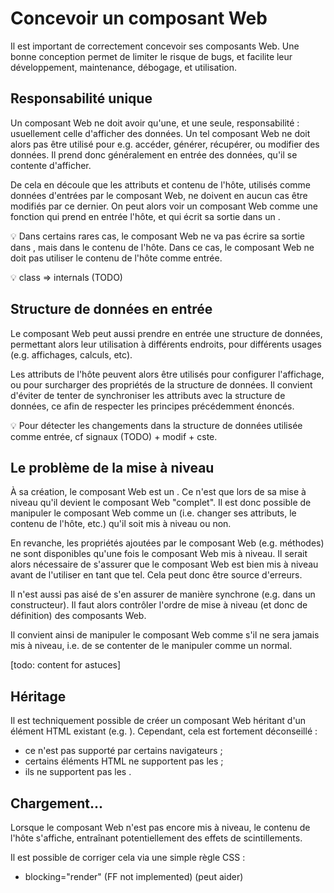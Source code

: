 <!DOCTYPE html>
<html lang="fr">
    <head>
        <meta charset="utf8"/>
        <title>LISS</title>
        <meta name="color-scheme" content="dark light">
        <meta name="viewport" content="width=device-width, initial-scale=1"/>
        <link   href="./index.css"  rel="stylesheet" blocking="render">
        <script  src="./index.js"  type="module"     blocking="render" async></script>
    </head>
    <body code-langs="js,bry">
        <main>

# Concevoir un composant Web

Il est important de correctement concevoir ses composants Web. Une bonne conception permet de limiter le risque de bugs, et facilite leur développement, maintenance, débogage, et utilisation.

## Responsabilité unique

Un composant Web ne doit avoir qu'une, et une seule, responsabilité : usuellement celle d'afficher des données. Un tel composant Web ne doit alors pas être utilisé pour e.g. accéder, générer, récupérer, ou modifier des données. Il prend donc généralement en entrée des données, qu'il se contente d'afficher.

De cela en découle que les attributs et contenu de l'hôte, utilisés comme données d'entrées par le composant Web, ne doivent en aucun cas être modifiés par ce dernier. On peut alors voir un composant Web comme une fonction qui prend en entrée l'hôte, et qui écrit sa sortie dans un <script type="c-js">ShadowRoot</script>.

💡 Dans certains rares cas, le composant Web ne va pas écrire sa sortie dans <script type="c-js">ShadowRoot</script>, mais dans le contenu de l'hôte. Dans ce cas, le composant Web ne doit pas utiliser le contenu de l'hôte comme entrée.

💡 class => internals (TODO)

## Structure de données en entrée

Le composant Web peut aussi prendre en entrée une structure de données, permettant alors leur utilisation à différents endroits, pour différents usages (e.g. affichages, calculs, etc).

Les attributs de l'hôte peuvent alors être utilisés pour configurer l'affichage, ou pour surcharger des propriétés de la structure de données. Il convient d'éviter de tenter de synchroniser les attributs avec la structure de données, ce afin de respecter les principes précédemment énoncés.

💡 Pour détecter les changements dans la structure de données utilisée comme entrée, cf signaux (TODO) + modif + cste.

## Le problème de la mise à niveau

À sa création, le composant Web est un <script type="c-html">HTMLUnknownElement</script>. Ce n'est que lors de sa mise à niveau qu'il devient le composant Web "complet". Il est donc possible de manipuler le composant Web comme un <script type="c-html">HTMLElement</script> (i.e. changer ses attributs, le contenu de l'hôte, etc.) qu'il soit mis à niveau ou non.

En revanche, les propriétés ajoutées par le composant Web (e.g. méthodes) ne sont disponibles qu'une fois le composant Web mis à niveau. Il serait alors nécessaire de s'assurer que le composant Web est bien mis à niveau avant de l'utiliser en tant que tel. Cela peut donc être source d'erreurs.

Il n'est aussi pas aisé de s'en assurer de manière synchrone (e.g. dans un constructeur). Il faut alors contrôler l'ordre de mise à niveau (et donc de définition) des composants Web.

Il convient ainsi de manipuler le composant Web comme s'il ne sera jamais mis à niveau, i.e. de se contenter de le manipuler comme un <script type="c-html">HTMLElement</script> normal.

[todo: content for astuces]

## Héritage

Il est techniquement possible de créer un composant Web héritant  d'un élément HTML existant (e.g. <script type="c-html"><img/></script>). Cependant, cela est fortement déconseillé :
- ce n'est pas supporté par certains navigateurs ;
- certains éléments HTML ne supportent pas les <script type="c-js">ShadowRoot</script> ;
- ils ne supportent pas les <script type="c-js">ElementInternals</script>.

## Chargement...

Lorsque le composant Web n'est pas encore mis à niveau, le contenu de l'hôte s'affiche, entraînant potentiellement des effets de scintillements.

Il est possible de corriger cela via une simple règle CSS :
<script type="c-css">
:not(:defined) {
    visibility: hidden;

    &::after {
        /* loading */
    }
}
</script>

- blocking="render" (FF not implemented) (peut aider)

</main>
    </body>
</html>